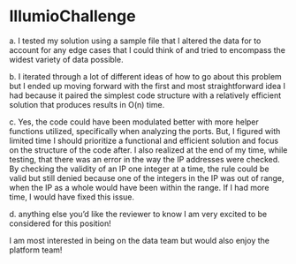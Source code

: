 # IllumioChallenge
a. I tested my solution using a sample file that I altered the data for to account for any edge cases that I could think of and tried to encompass the widest variety of data possible.

b. I iterated through a lot of different ideas of how to go about this problem but I ended up moving forward with the first and most straightforward idea I had because it paired the simplest code structure with a relatively efficient solution that produces results in O(n) time. 

c. Yes, the code could have been modulated better with more helper functions utilized, specifically when analyzing the ports. But, I figured with limited time I should prioritize a functional and efficient solution and focus on the structure of the code after. I also realized at the end of my time, while testing, that there was an error in the way the IP addresses were checked. By checking the validity of an IP one integer at a time, the rule could be valid but still denied because one of the integers in the IP was out of range, when the IP as a whole would have been within the range. If I had more time, I would have fixed this issue. 

d. anything else you’d like the reviewer to know
    I am very excited to be considered for this position!
    

I am most interested in being on the data team but would also enjoy the platform team!
